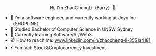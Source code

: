 <div style="text-align: center;">Hi, I'm ZhaoChengLi（Barry）👋</div>

- 🔭  I’m a software engineer, and currently working at Joyy Inc（SHOPLINE）
- 📖  Studied Bachelor of Computer Science in UNSW Sydney
- 🌱  Currently learning Software/AI/Web3
- 📫  How to reach me: www.linkedin.com/in/zhaocheng-li-3551a4181
- ⚡   Fun fact: Stock&Cryptocurrency Investment
